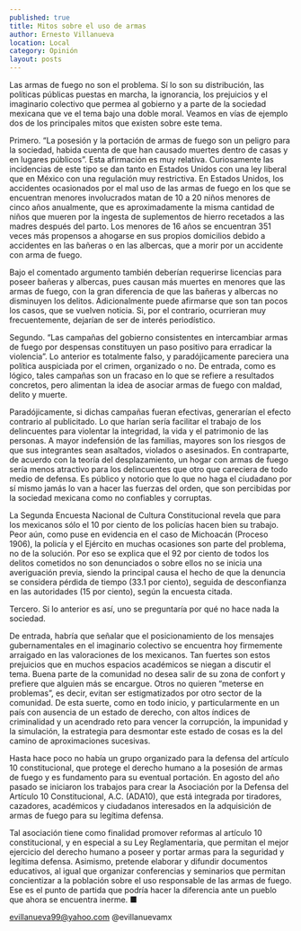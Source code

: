 ```yaml
---
published: true
title: Mitos sobre el uso de armas
author: Ernesto Villanueva
location: Local
category: Opinión
layout: posts
---
```


Las armas de fuego no son el problema. Sí lo son su distribución, las políticas públicas puestas en marcha, la ignorancia, los prejuicios y el imaginario colectivo que permea al gobierno y a parte de la sociedad mexicana que ve el tema bajo una doble moral. Veamos en vías de ejemplo dos de los principales mitos que existen sobre este tema.

Primero. “La posesión y la portación de armas de fuego son un peligro para la sociedad, habida cuenta de que han causado muertes dentro de casas y en lugares públicos”. Esta afirmación es muy relativa. Curiosamente las incidencias de este tipo se dan tanto en Estados Unidos con una ley liberal que en México con una regulación muy restrictiva. En Estados Unidos, los accidentes ocasionados por el mal uso de las armas de fuego en los que se encuentran menores involucrados matan de 10 a 20 niños menores de cinco años anualmente, que es aproximadamente la misma cantidad de niños que mueren por la ingesta de suplementos de hierro recetados a las madres después del parto. Los menores de 16 años se encuentran 351 veces más propensos a ahogarse en sus propios domicilios debido a accidentes en las bañeras o en las albercas, que a morir por un accidente con arma de fuego.

Bajo el comentado argumento también deberían requerirse licencias para poseer bañeras y albercas, pues causan más muertes en menores que las armas de fuego, con la gran diferencia de que las bañeras y albercas no disminuyen los delitos. Adicionalmente puede afirmarse que son tan pocos los casos, que se vuelven noticia. Si, por el contrario, ocurrieran muy frecuentemente, dejarían de ser de interés periodístico.

Segundo. “Las campañas del gobierno consistentes en intercambiar armas de fuego por despensas constituyen un paso positivo para erradicar la violencia”. Lo anterior es totalmente falso, y paradójicamente pareciera una política auspiciada por el crimen, organizado o no. De entrada, como es lógico, tales campañas son un fracaso en lo que se refiere a resultados concretos, pero alimentan la idea de asociar armas de fuego con maldad, delito y muerte.

Paradójicamente, si dichas campañas fueran efectivas, generarían el efecto contrario al publicitado. Lo que harían sería facilitar el trabajo de los delincuentes para violentar la integridad, la vida y el patrimonio de las personas. A mayor indefensión de las familias, mayores son los riesgos de que sus integrantes sean asaltados, violados o asesinados. En contraparte, de acuerdo con la teoría del desplazamiento, un hogar con armas de fuego sería menos atractivo para los delincuentes que otro que careciera de todo medio de defensa. Es público y notorio que lo que no haga el ciudadano por sí mismo jamás lo van a hacer las fuerzas del orden, que son percibidas por la sociedad mexicana como no confiables y corruptas.

La Segunda Encuesta Nacional de Cultura Constitucional revela que para los mexicanos sólo el 10 por ciento de los policías hacen bien su trabajo. Peor aún, como puse en evidencia en el caso de Michoacán (Proceso 1906), la policía y el Ejército en muchas ocasiones son parte del problema, no de la solución. Por eso se explica que el 92 por ciento de todos los delitos cometidos no son denunciados o sobre ellos no se inicia una averiguación previa, siendo la principal causa el hecho de que la denuncia se considera pérdida de tiempo (33.1 por ciento), seguida de desconfianza en las autoridades (15 por ciento), según la encuesta citada.

Tercero. Si lo anterior es así, uno se preguntaría por qué no hace nada la sociedad.

De entrada, habría que señalar que el posicionamiento de los mensajes gubernamentales en el imaginario colectivo se encuentra hoy firmemente arraigado en las valoraciones de los mexicanos. Tan fuertes son estos prejuicios que en muchos espacios académicos se niegan a discutir el tema. Buena parte de la comunidad no desea salir de su zona de confort y prefiere que alguien más se encargue. Otros no quieren “meterse en problemas”, es decir, evitan ser estigmatizados por otro sector de la comunidad.
De esta suerte, como en todo inicio, y particularmente en un país con ausencia de un estado de derecho, con altos índices de criminalidad y un acendrado reto para vencer la corrupción, la impunidad y la simulación, la estrategia para desmontar este estado de cosas es la del camino de aproximaciones sucesivas.

Hasta hace poco no había un grupo organizado para la defensa del artículo 10 constitucional, que protege el derecho humano a la posesión de armas de fuego y es fundamento para su eventual portación. En agosto del año pasado se iniciaron los trabajos para crear la Asociación por la Defensa del Artículo 10 Constitucional, A.C. (ADA10), que está integrada por tiradores, cazadores, académicos y ciudadanos interesados en la adquisición de armas de fuego para su legítima defensa.

Tal asociación tiene como finalidad promover reformas al artículo 10 constitucional, y en especial a su Ley Reglamentaria, que permitan el mejor ejercicio del derecho humano a poseer y portar armas para la seguridad y legítima defensa. Asimismo, pretende elaborar y difundir documentos educativos, al igual que organizar conferencias y seminarios que permitan concientizar a la población sobre el uso responsable de las armas de fuego. Ese es el punto de partida que podría hacer la diferencia ante un pueblo que ahora se encuentra inerme. ■

evillanueva99@yahoo.com
@evillanuevamx
